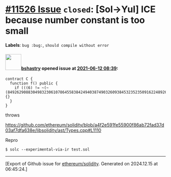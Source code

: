 # [\#11526 Issue](https://github.com/ethereum/solidity/issues/11526) `closed`: [Sol->Yul] ICE because number constant is too small
**Labels**: `bug :bug:`, `should compile without error`


#### <img src="https://avatars.githubusercontent.com/u/2388185?v=4" width="50">[bshastry](https://github.com/bshastry) opened issue at [2021-06-12 08:39](https://github.com/ethereum/solidity/issues/11526):

```
contract C {
  function f() public {
    if (((6) != ~(~(84926290883049832306107864558384249403874903260938453235235091622489261765859)))) {}
  }
}
```

throws

https://github.com/ethereum/solidity/blob/a4f2e591fe55900f86ab72fad37d03af7dfa638e/libsolidity/ast/Types.cpp#L1110

Repro

```
$ solc --experimental-via-ir test.sol
```





-------------------------------------------------------------------------------



[Export of Github issue for [ethereum/solidity](https://github.com/ethereum/solidity). Generated on 2024.12.15 at 06:45:24.]
